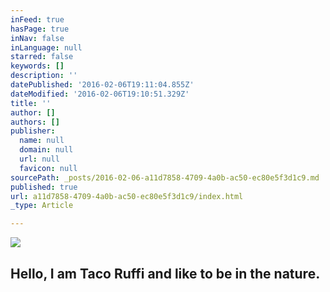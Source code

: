 ```yaml
---
inFeed: true
hasPage: true
inNav: false
inLanguage: null
starred: false
keywords: []
description: ''
datePublished: '2016-02-06T19:11:04.855Z'
dateModified: '2016-02-06T19:10:51.329Z'
title: ''
author: []
authors: []
publisher:
  name: null
  domain: null
  url: null
  favicon: null
sourcePath: _posts/2016-02-06-a11d7858-4709-4a0b-ac50-ec80e5f3d1c9.md
published: true
url: a11d7858-4709-4a0b-ac50-ec80e5f3d1c9/index.html
_type: Article

---
```

![](https://the-grid-user-content.s3-us-west-2.amazonaws.com/01d49c9c-50ac-42bf-a9b3-ebbde85dbc35.jpg)

## Hello, I am Taco Ruffi and like to be in the nature.